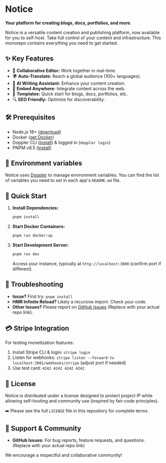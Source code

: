 # Notice

**Your platform for creating blogs, docs, portfolios, and more.**

Notice is a versatile content creation and publishing platform, now available for you to self-host. Take full control of your content and infrastructure. This monorepo contains everything you need to get started.

## ✨ Key Features

*   📝 **Collaborative Editor:** Work together in real-time.
*   🌍 **Auto-Translate:** Reach a global audience (100+ languages).
*   🤖 **AI Writing Assistant:** Enhance your content creation.
*   🔗 **Embed Anywhere:** Integrate content across the web.
*   📄 **Templates:** Quick start for blogs, docs, portfolios, etc.
*   🔍 **SEO Friendly:** Optimize for discoverability.

## 🛠 Prerequisites

*   Node.js 18+ ([download](https://nodejs.org/en/download/))
*   Docker ([get Docker](https://docs.docker.com/get-docker/))
*   Doppler CLI ([install](https://docs.doppler.com/docs/install-cli)) & logged in (`doppler login`)
*   PNPM v8.5 ([install](https://pnpm.io/installation))

## 🔐 Environment variables

Notice uses [Doppler](https://doppler.com) to manage environment variables. You can find the list of variables you need to set in each app's `README.md` file.

## 🚀 Quick Start

1.  **Install Dependencies:**
    ```sh
    pnpm install
    ```
2.  **Start Docker Containers:**
    ```sh
    pnpm run docker:up
    ```
3.  **Start Development Server:**
    ```sh
    pnpm run dev
    ```

    Access your instance, typically at `http://localhost:3000` (confirm port if different).

## 🛑 Troubleshooting

*   **Issue?** First try: `pnpm install`
*   **HMR Infinite Reload?** Likely a recursive import. Check your code.
*   **Other Issues?** Please report on [GitHub Issues](https://github.com/YOUR_REPO_HERE/issues) (Replace with your actual repo link).

## 💳 Stripe Integration

For testing monetization features:

1.  Install Stripe CLI & login: `stripe login`
2.  Listen for webhooks: `stripe listen --forward-to localhost:3001/webhooks/stripe` (adjust port if needed)
3.  Use test card: `4242 4242 4242 4242`

## 📜 License

Notice is distributed under a license designed to protect project IP while allowing self-hosting and community use (inspired by fair-code principles).

➡️ Please see the full `LICENSE` file in this repository for complete terms.

## 💬 Support & Community

*   **GitHub Issues:** For bug reports, feature requests, and questions. (Replace with your actual repo link)

We encourage a respectful and collaborative community!

